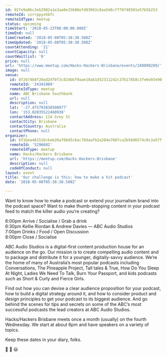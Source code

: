 ```yaml
---
id: 02fe9a0bc3eb2982a1e3aa8e15608efd83963c8aa5d6cff78f48501e57b5b253
remoteId: szrrppyxhbfc
remoteIdType: meetup
status: upcoming
timeStart: '2018-05-23T08:00:00.000Z'
timeEnd: null
timeCreated: '2018-05-08T05:38:30.508Z'
timeUpdated: '2018-05-08T05:38:30.508Z'
countAttending: '21'
countCapacity: null
countWaitlist: '0'
price: null
url: 'https://www.meetup.com/Hacks-Hackers-Brisbane/events/249890289/'
image: null
venue:
  id: 8f2674b8f20ad2df0f3c824bbf9aae18ab1d52311242c37b17858c3fe6e93e90
  remoteId: '24341989'
  remoteIdType: meetup
  name: ABC Brisbane Southbank
  url: null
  description: null
  lat: '-27.475793838500977'
  lon: '153.02035522460938'
  contactAddress: 114 Grey St
  contactCity: Brisbane
  contactCountry: Australia
  contactPhone: null
organizer:
  id: bf1bea481516cbeb26af60d5c6ac78daafb2a284e7607ca2b56d6574c0c3a57f
  remoteId: '5296602'
  remoteIdType: meetup
  name: Hacks/Hackers Brisbane
  url: 'https://meetup.com/Hacks-Hackers-Brisbane'
  description: null
  codeOfConduct: null
layout: event
title: 'Our challenge is this: how to make a hit podcast'
date: '2018-05-08T05:38:30.508Z'

---
```

<p>Want to know how to make a podcast or extend your journalism brand into the podcast space? Want to make thumb-stopping content in your podcast feed to match the killer audio you’re creating?</p> <p>6:00pm Arrive / Socialise / Grab a drink<br/>6:30pm Kellie Riordan &amp; Andrew Davies — ABC Audio Studios<br/>7:00pm Drinks / Food / Open Discussion<br/>8:00pm Close / Socialise</p> <p>ABC Audio Studios is a digital-first content production house for an audience on the go. Our mission is to create compelling audio content and to package and distribute it for a younger, digitally-savvy audience. We’re the home of many of Australia’s most popular podcasts including Conversations, The Pineapple Project, Tall tales &amp; True, How Do You Sleep At Night, Ladies We Need To Talk, Burn Your Passport, and kids podcasts such as Short &amp; Curly and Fierce Girls.</p> <p>Find out how you can devise a clear audience proposition for your podcast, how to build a digital strategy around it, and how to consider product and design principles to get your podcast to its biggest audience. And go behind the scenes for tips and secrets on some of the ABC’s most successful podcasts the lead creators at ABC Audio Studios.</p> <p>Hacks/Hackers Brisbane meets once a month (usually) on the fourth Wednesday. We start at about 6pm and have speakers on a variety of topics.</p> <p>Keep these dates in your diary, folks.</p> <p>🍻 🍕 😃</p>
